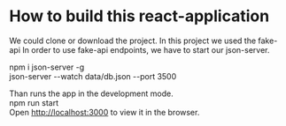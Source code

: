 
# How to build this react-application

We could clone or download the project.
In this project we used the fake-api
In order to use fake-api endpoints, we have to start our json-server.

 npm i json-server -g			<br/>
 json-server --watch data/db.json --port 3500			

Than runs the app in the development mode. <br/>
npm run start
<br/>
Open [http://localhost:3000](http://localhost:3000) to view it in the browser.

